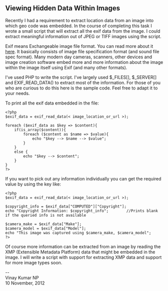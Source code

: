 Viewing Hidden Data Within Images
---------------------------------

Recently I had a requirement to extract location data from an image into which geo code was embedded. In the course of completing this task I wrote a small script that will extract all the exif data from the image. I could extract meaningful information out of JPEG or TIFF images using the script.

Exif means Exchangeable image file format. You can read more about it [here][1]. It basically consists of image file specification format (and sound file spec format). Many modern day cameras, scanners, other devices and image creation software embed more and more information about the image within the image itself using Exif (and many other formats).

I've used PHP to write the script. I've largely used $\_FILES[], $\_SERVER[] and EXIF\_READ\_DATA() to extract most of the information. For those of you who are curious to do this here is the sample code. Feel free to adapt it to your needs.

To print all the exif data embedded in the file:
```
<?php
$exif_data = exif_read_data(< image_location_or_url >);

foreach ($exif_data as $key => $content){
    if(is_array($content)){
        foreach ($content as $name => $value){
            echo "$key --> $name --> $value";
        }
    }
    else {
        echo "$key --> $content";
    }
}
?>
```

If you want to pick out any information individually you can get the required value by using the key like:
```
<?php
$exif_data = exif_read_data(< image_location_or_url >);

$copyright_info = $exif_data["COMPUTED"]["Copyright"];
echo "Copyright Information: $copyright_info";        //Prints blank if the queried info is not available

$camera_make = $exif_data["Make"];
$camera_model = $exif_data["Model"];
echo "This image was captured using $camera_make, $camera_model";
?>
```

Of course more information can be extracted from an image by reading the XMP (Extensible Metadata Platform) data that might be embedded in the image. I will write a script with support for extracting XMP data and support for more image types soon.

--   
Vinay Kumar NP   
10 November, 2012

[1]: http://en.wikipedia.org/wiki/Exchangeable_image_file_format "Wikipedia article on Exif data"